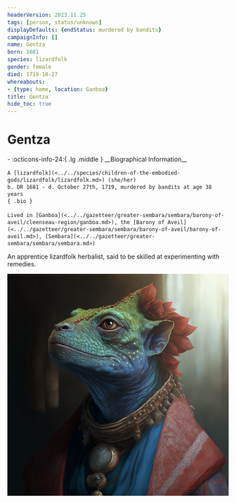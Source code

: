```yaml
---
headerVersion: 2023.11.25
tags: [person, status/unknown]
displayDefaults: {endStatus: murdered by bandits}
campaignInfo: []
name: Gentza
born: 1681
species: lizardfolk
gender: female
died: 1719-10-27
whereabouts:
- {type: home, location: Ganboa}
title: Gentza
hide_toc: true
---
```

# Gentza
<div class="grid cards ext-narrow-margin ext-one-column" markdown>
- :octicons-info-24:{ .lg .middle } __Biographical Information__

    A [lizardfolk](<../../species/children-of-the-embodied-gods/lizardfolk/lizardfolk.md>) (she/her)  
    b. DR 1681 - d. October 27th, 1719, murdered by bandits at age 38 years  
    { .bio }

    Lived in [Ganboa](<../../gazetteer/greater-sembara/sembara/barony-of-aveil/cleenseau-region/ganboa.md>), the [Barony of Aveil](<../../gazetteer/greater-sembara/sembara/barony-of-aveil/barony-of-aveil.md>), [Sembara](<../../gazetteer/greater-sembara/sembara/sembara.md>)
</div>


An apprentice lizardfolk herbalist, said to be skilled at experimenting with remedies.

![Lizardfolk Gentza](../../assets/lizardfolk-gentza.png)